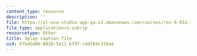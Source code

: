 ```yaml
---
content_type: resource
description: ''
file: https://ol-ocw-studio-app-qa.s3.amazonaws.com/courses/res-6-012-introduction-to-probability-spring-2018/6fbd6d0688385e11bf9fcddf84c319a4_Mv8tuMBQk-g.vtt
file_type: application/x-subrip
resourcetype: Other
title: 3play caption file
uid: 6fbd6d06-8838-5e11-bf9f-cddf84c319a4
---
```

